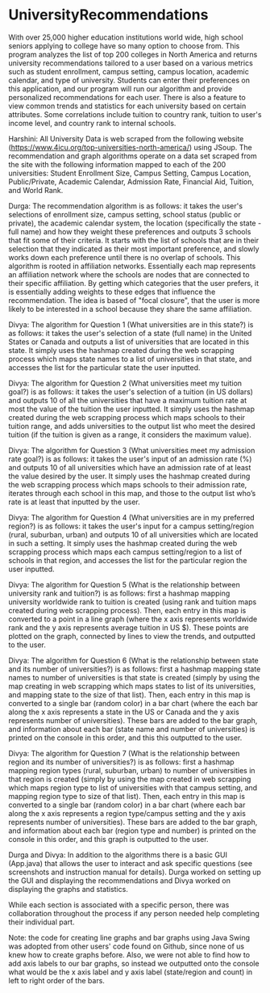 # UniversityRecommendations

With over 25,000 higher education institutions world wide, high school seniors applying to college have so many option to choose from. This program analyzes the list of top 200 colleges in North America and returns university recommendations tailored to a user based on a various metrics such as student enrollment, campus setting, campus location, academic calendar, and type of university. Students can enter their preferences on this application, and our program will run our algorithm and provide personalized recommendations for each user. There is also a feature to view common trends and statistics for each university based on certain attributes. Some correlations include tuition to country rank, tuition to user's income level, and country rank to internal schools.

Harshini: All University Data is web scraped from the following website (https://www.4icu.org/top-universities-north-america/) using JSoup. The recommendation and graph algorithms operate on a data set scraped from the site with the following information mapped to each of the 200 universities: Student Enrollment Size, Campus Setting, Campus Location, Public/Private, Academic Calendar, Admission Rate, Financial Aid, Tuition, and World Rank.

Durga: The recommendation algorithm is as follows: it takes the user's selections of enrollment size, campus setting, school status (public or private), the academic calendar system, the location (specifically the state - full name) and how they weight these preferences and outputs 3 schools that fit some of their criteria. It starts with the list of schools that are in their selection that they indicated as their most important preference, and slowly works down each preference until there is no overlap of schools. This algorithm is rooted in affiliation networks. Essentially each map represents an affiliation network where the schools are nodes that are connected to their specific affiliation. By getting which categories that the user prefers, it is essentially adding weights to these edges that influence the recommendation. The idea is based of "focal closure", that the user is more likely to be interested in a school because they share the same affiliation.

Divya: The algorithm for Question 1 (What universities are in this state?) is as follows: it takes the user's selection of a state (full name) in the United States or Canada and outputs a list of universities that are located in this state. It simply uses the hashmap created during the web scrapping process which maps state names to a list of universities in that state, and accesses the list for the particular state the user inputted.

Divya: The algorithm for Question 2 (What universities meet my tuition goal?) is as follows: it takes the user's selection of a tuition (in US dollars) and outputs 10 of all the universities that have a maximum tuition rate at most the value of the tuition the user inputted. It simply uses the hashmap created during the web scrapping process which maps schools to their tuition range, and adds universities to the output list who meet the desired tuition (if the tuition is given as a range, it considers the maximum value).

Divya: The algorithm for Question 3 (What universities meet my admission rate goal?) is as follows: it takes the user's input of an admission rate (%) and outputs 10 of all universities which have an admission rate of at least the value desired by the user. It simply uses the hashmap created during the web scrapping process which maps schools to their admission rate, iterates through each school in this map, and those to the output list who’s rate is at least that inputted by the user.

Divya: The algorithm for Question 4 (What universities are in my preferred region?) is as follows: it takes the user's input for a campus setting/region (rural, suburban, urban) and outputs 10 of all universities which are located in such a setting. It simply uses the hashmap created during the web scrapping process which maps each campus setting/region to a list of schools in that region, and accesses the list for the particular region the user inputted.

Divya: The algorithm for Question 5 (What is the relationship between university rank and tuition?) is as follows: first a hashmap mapping university worldwide rank to tuition is created (using rank and tuition maps created during web scrapping process). Then, each entry in this map is converted to a point in a line graph (where the x axis represents worldwide rank and the y axis represents average tuition in US $). These points are plotted on the graph, connected by lines to view the trends, and outputted to the user.

Divya: The algorithm for Question 6 (What is the relationship between state and its number of universities?) is as follows: first a hashmap mapping state names to number of universities is that state is created (simply by using the map creating in web scrapping which maps states to list of its universities, and mapping state to the size of that list). Then, each entry in this map is converted to a single bar (random color) in a bar chart (where the each bar along the x axis represents a state in the US or Canada and the y axis represents number of universities). These bars are added to the bar graph, and information about each bar (state name and number of universities) is printed on the console in this order, and this this outputted to the user.

Divya: The algorithm for Question 7 (What is the relationship between region and its number of universities?) is as follows: first a hashmap mapping region types (rural, suburban, urban) to number of universities in that region is created (simply by using the map created in web scrapping which maps region type to list of universities with that campus setting, and mapping region type to size of that list). Then, each entry in this map is converted to a single bar (random color) in a bar chart (where each bar along the x axis represents a region type/campus setting and the y axis represents number of universities). These bars are added to the bar graph, and information about each bar (region type and number) is printed on the console in this order, and this graph is outputted to the user.

Durga and Divya: In addition to the algorithms there is a basic GUI (App.java) that allows the user to interact and ask specific questions (see screenshots and instruction manual for details). Durga worked on setting up the GUI and displaying the recommendations and Divya worked on displaying the graphs and statistics.

While each section is associated with a specific person, there was collaboration throughout the process if any person needed help completing their individual part.

Note: the code for creating line graphs and bar graphs using Java Swing was adopted from other users' code found on Github, since none of us knew how to create graphs before. Also, we were not able to find how to add axis labels to our bar graphs, so instead we outputted onto the console what would be the x axis label and y axis label (state/region and count) in left to right order of the bars.

